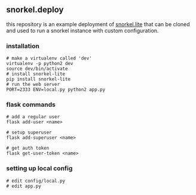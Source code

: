 ## snorkel.deploy

this repository is an example deployment of
[snorkel.lite](https://github.com/logv/snorkel/tree/slite) that can be cloned
and used to run a snorkel instance with custom configuration.

### installation

```
# make a virtualenv called 'dev'
virtualenv -p python2 dev
source dev/bin/activate
# install snorkel-lite
pip install snorkel-lite
# run the web server
PORT=2333 ENV=local.py python2 app.py
```


### flask commands

```
# add a regular user
flask add-user <name>

# setup superuser
flask add-superuser <name>

# get auth token
flask get-user-token <name>
```

### setting up local config

```
# edit config/local.py
# edit app.py
```

